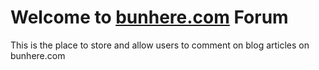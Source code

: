 # Welcome to [bunhere.com](https://bunhere.com/) Forum

This is the place to store and allow users to comment on blog articles on bunhere.com
